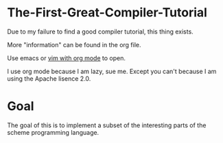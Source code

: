 # The-First-Great-Compiler-Tutorial
Due to my failure to find a good compiler tutorial, this thing exists.

More "information" can be found in the org file.

Use emacs or [vim with org mode](https://github.com/jceb/vim-orgmode) to open.

I use org mode because I am lazy, sue me.
Except you can't because I am using the Apache lisence 2.0.

# Goal
The goal of this is to implement a subset of the interesting
parts of the scheme programming language.
